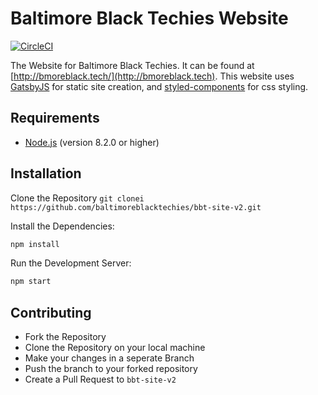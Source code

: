 # Baltimore Black Techies Website

[![CircleCI](https://circleci.com/gh/baltimoreblacktechies/bbt-site-v2/tree/master.svg?style=svg)](https://circleci.com/gh/baltimoreblacktechies/bbt-site-v2/tree/master)

The Website for Baltimore Black Techies. It can be found at [http://bmoreblack.tech/](http://bmoreblack.tech).
This website uses [GatsbyJS](https://www.gatsbyjs.org/) for static site creation, and [styled-components](https://www.styled-components.com/) for css styling.

## Requirements
* [Node.js](https://nodejs.org) (version 8.2.0 or higher) 

## Installation
Clone the Repository
`git clonei https://github.com/baltimoreblacktechies/bbt-site-v2.git`

Install the Dependencies:
``` sh
npm install
```

Run the Development Server:
``` sh
npm start
```

## Contributing
* Fork the Repository
* Clone the Repository on your local machine
* Make your changes in a seperate Branch
* Push the branch to your forked repository
* Create a Pull Request to `bbt-site-v2` 
